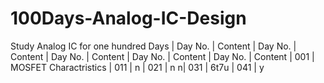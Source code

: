 # 100Days-Analog-IC-Design
Study Analog IC for one hundred Days
| Day No. | Content               | Day No. | Content | Day No. | Content | Day No. | Content | Day No. | Content 
| 001     | MOSFET Charactristics | 011     | n     | 021     | n n| 031     | 6t7u     | 041     | y     
